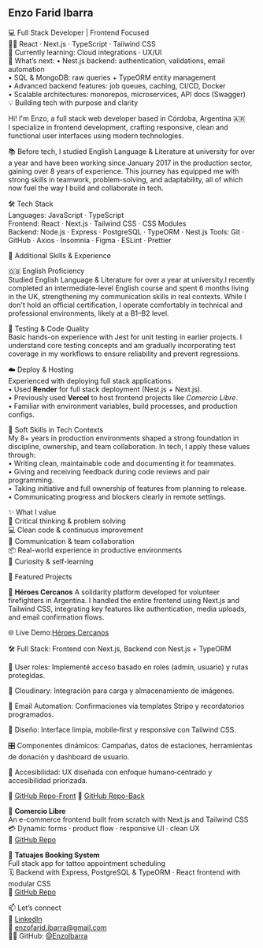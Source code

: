 ## Enzo Farid Ibarra  
💻 Full Stack Developer | Frontend Focused  
👨‍💻 React · Next.js · TypeScript · Tailwind CSS  
🌱 Currently learning: Cloud integrations · UX/UI  
🚀 What’s next:
• Nest.js backend: authentication, validations, email automation  
• SQL & MongoDB: raw queries + TypeORM entity management  
• Advanced backend features: job queues, caching, CI/CD, Docker  
• Scalable architectures: monorepos, microservices, API docs (Swagger)  
💡 Building tech with purpose and clarity  

Hi! I'm Enzo, a full stack web developer based in Córdoba, Argentina 🇦🇷  
I specialize in frontend development, crafting responsive, clean and functional user interfaces using modern technologies.

📚 Before tech, I studied English Language & Literature at university for over a year and have been working since January 2017 in the production sector, gaining over 8 years of experience.
This journey has equipped me with strong skills in teamwork, problem-solving, and adaptability, all of which now fuel the way I build and collaborate in tech.

🛠 Tech Stack  
Languages: JavaScript · TypeScript  
Frontend: React · Next.js · Tailwind CSS · CSS Modules  
Backend: Node.js · Express · PostgreSQL · TypeORM · Nest.js
Tools: Git · GitHub · Axios · Insomnia · Figma · ESLint · Prettier  

🧠 Additional Skills & Experience

🇬🇧 English Proficiency  
Studied English Language & Literature for over a year at university.I recently completed an intermediate-level English course and spent 6 months living in the UK, strengthening my communication skills in real contexts. While I don't hold an official certification, I operate comfortably in technical and professional environments, likely at a B1–B2 level.

🧪 Testing & Code Quality  
Basic hands-on experience with Jest for unit testing in earlier projects. I understand core testing concepts and am gradually incorporating test coverage in my workflows to ensure reliability and prevent regressions.

☁️ Deploy & Hosting  
Experienced with deploying full stack applications.  
• Used **Render** for full stack deployment (Nest.js + Next.js).  
• Previously used **Vercel** to host frontend projects like *Comercio Libre*.  
• Familiar with environment variables, build processes, and production configs.

🧩 Soft Skills in Tech Contexts  
My 8+ years in production environments shaped a strong foundation in discipline, ownership, and team collaboration. In tech, I apply these values through:  
• Writing clean, maintainable code and documenting it for teammates.  
• Giving and receiving feedback during code reviews and pair programming.  
• Taking initiative and full ownership of features from planning to release.  
• Communicating progress and blockers clearly in remote settings.

✨ What I value  
🧠 Critical thinking & problem solving  
💻 Clean code & continuous improvement  
🤝 Communication & team collaboration  
📦 Real-world experience in productive environments  
🌱 Curiosity & self-learning  


🚀 Featured Projects  

🌟 **Héroes Cercanos**
A solidarity platform developed for volunteer firefighters in Argentina. I handled the entire frontend using Next.js and Tailwind CSS, integrating key features like authentication, media uploads, and email confirmation flows.

🌐 Live Demo:[Héroes Cercanos](https://heroes-cercanos-front.onrender.com/)

🛠 Full Stack: Frontend con Next.js, Backend con Nest.js + TypeORM

👤 User roles: Implementé acceso basado en roles (admin, usuario) y rutas protegidas.

📸 Cloudinary: Integración para carga y almacenamiento de imágenes.

📧 Email Automation: Confirmaciones vía templates Stripo y recordatorios programados.

📱 Diseño: Interface limpia, mobile‑first y responsive con Tailwind CSS.

🎛 Componentes dinámicos: Campañas, datos de estaciones, herramientas de donación y dashboard de usuario.

🔗 Accesibilidad: UX diseñada con enfoque humano‑centrado y accesibilidad priorizada.

🔗 [GitHub Repo-Front](https://github.com/HeroesCercanos/Front)
🔗 [GitHub Repo-Back](https://github.com/HeroesCercanos/Back)


🌟 **Comercio Libre**  
An e-commerce frontend built from scratch with Next.js and Tailwind CSS  
💳 Dynamic forms · product flow · responsive UI · clean UX  
🔗 [GitHub Repo](https://github.com/EnzoIbarra/comercio-libre)


🌟 **Tatuajes Booking System**  
Full stack app for tattoo appointment scheduling  
🗓️ Backend with Express, PostgreSQL & TypeORM · React frontend with modular CSS  
🔗 [GitHub Repo]([https://github.com/enzofibarra/TatuajesBooking](https://github.com/EnzoIbarra/Tattoo-M3))

📫 Let’s connect  
💼 [LinkedIn](https://www.linkedin.com/in/enzoibarra/)  
📧 enzofarid.ibarra@gmail.com  
👨‍💻 GitHub: [@EnzoIbarra](https://github.com/EnzoIbarra)  
